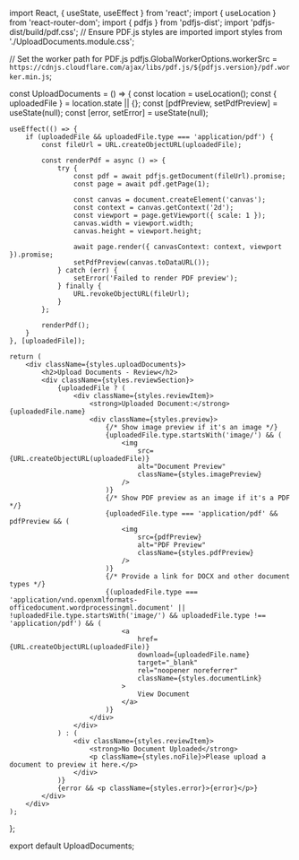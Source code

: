 import React, { useState, useEffect } from 'react';
import { useLocation } from 'react-router-dom';
import { pdfjs } from 'pdfjs-dist';
import 'pdfjs-dist/build/pdf.css'; // Ensure PDF.js styles are imported
import styles from './UploadDocuments.module.css';

// Set the worker path for PDF.js
pdfjs.GlobalWorkerOptions.workerSrc = `https://cdnjs.cloudflare.com/ajax/libs/pdf.js/${pdfjs.version}/pdf.worker.min.js`;

const UploadDocuments = () => {
    const location = useLocation();
    const { uploadedFile } = location.state || {};
    const [pdfPreview, setPdfPreview] = useState(null);
    const [error, setError] = useState(null);

    useEffect(() => {
        if (uploadedFile && uploadedFile.type === 'application/pdf') {
            const fileUrl = URL.createObjectURL(uploadedFile);

            const renderPdf = async () => {
                try {
                    const pdf = await pdfjs.getDocument(fileUrl).promise;
                    const page = await pdf.getPage(1);

                    const canvas = document.createElement('canvas');
                    const context = canvas.getContext('2d');
                    const viewport = page.getViewport({ scale: 1 });
                    canvas.width = viewport.width;
                    canvas.height = viewport.height;

                    await page.render({ canvasContext: context, viewport }).promise;
                    setPdfPreview(canvas.toDataURL());
                } catch (err) {
                    setError('Failed to render PDF preview');
                } finally {
                    URL.revokeObjectURL(fileUrl);
                }
            };

            renderPdf();
        }
    }, [uploadedFile]);

    return (
        <div className={styles.uploadDocuments}>
            <h2>Upload Documents - Review</h2>
            <div className={styles.reviewSection}>
                {uploadedFile ? (
                    <div className={styles.reviewItem}>
                        <strong>Uploaded Document:</strong> {uploadedFile.name}
                        <div className={styles.preview}>
                            {/* Show image preview if it's an image */}
                            {uploadedFile.type.startsWith('image/') && (
                                <img
                                    src={URL.createObjectURL(uploadedFile)}
                                    alt="Document Preview"
                                    className={styles.imagePreview}
                                />
                            )}
                            {/* Show PDF preview as an image if it's a PDF */}
                            {uploadedFile.type === 'application/pdf' && pdfPreview && (
                                <img
                                    src={pdfPreview}
                                    alt="PDF Preview"
                                    className={styles.pdfPreview}
                                />
                            )}
                            {/* Provide a link for DOCX and other document types */}
                            {(uploadedFile.type === 'application/vnd.openxmlformats-officedocument.wordprocessingml.document' || !uploadedFile.type.startsWith('image/') && uploadedFile.type !== 'application/pdf') && (
                                <a
                                    href={URL.createObjectURL(uploadedFile)}
                                    download={uploadedFile.name}
                                    target="_blank"
                                    rel="noopener noreferrer"
                                    className={styles.documentLink}
                                >
                                    View Document
                                </a>
                            )}
                        </div>
                    </div>
                ) : (
                    <div className={styles.reviewItem}>
                        <strong>No Document Uploaded</strong>
                        <p className={styles.noFile}>Please upload a document to preview it here.</p>
                    </div>
                )}
                {error && <p className={styles.error}>{error}</p>}
            </div>
        </div>
    );
};

export default UploadDocuments;
